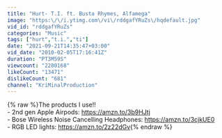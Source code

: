 ```yaml
---
title: "Hurt- T.I. ft. Busta Rhymes, Alfamega"
image: "https:\/\/i.ytimg.com\/vi\/rddgafYRuZs\/hqdefault.jpg"
vid_id: "rddgafYRuZs"
categories: "Music"
tags: ["hurt","t.i.","ti"]
date: "2021-09-21T14:35:47+03:00"
vid_date: "2010-02-05T17:16:41Z"
duration: "PT3M59S"
viewcount: "2280168"
likeCount: "13471"
dislikeCount: "681"
channel: "KriMinalProduction"
---
```

{% raw %}The products I use!!<br />- 2nd gen Apple Airpods: <a rel="nofollow" target="blank" href="https://amzn.to/3b9HJtj">https://amzn.to/3b9HJtj</a><br />- Bose Wireless Noise Cancelling Headphones: <a rel="nofollow" target="blank" href="https://amzn.to/3cjkUE0">https://amzn.to/3cjkUE0</a><br />- RGB LED lights: <a rel="nofollow" target="blank" href="https://amzn.to/2z22dGv">https://amzn.to/2z22dGv</a>{% endraw %}
